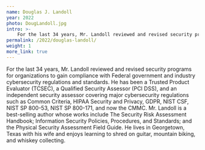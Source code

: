 ```yaml
---
name: Douglas J. Landoll
year: 2022
photo: DougLandoll.jpg
intro: >-
    For the last 34 years, Mr. Landoll reviewed and revised security programs for organizations to gain compliance with Federal government and industry cybersecurity regulations and standards. He has been a Trusted Product Evaluator (TCSEC), a Qualified Security Assessor (PCI DSS), and an independent security assessor covering major cybersecurity regulations.
permalink: /2022/douglas-landoll/
weight: 1
more_link: true
---
```


For the last 34 years, Mr. Landoll reviewed and revised security programs for organizations to gain compliance with Federal government and industry cybersecurity regulations and standards. He has been a Trusted Product Evaluator (TCSEC), a Qualified Security Assessor (PCI DSS), and an independent security assessor covering major cybersecurity regulations such as Common Criteria, HIPAA Security and Privacy, GDPR, NIST CSF, NIST SP 800-53, NIST SP 800-171, and now the CMMC. Mr. Landoll is a best-selling author whose works include The Security Risk Assessment Handbook; Information Security Policies, Procedures, and Standards; and the Physical Security Assessment Field Guide. He lives in Georgetown, Texas with his wife and enjoys learning to shred on guitar, mountain biking, and whiskey collecting.
